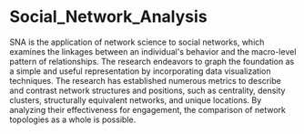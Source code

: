 # Social_Network_Analysis
SNA is the application of network science to social networks, which examines the linkages
between an individual's behavior and the macro-level pattern of relationships. The research
endeavors to graph the foundation as a simple and useful representation by incorporating data
visualization techniques. The research has established numerous metrics to describe and
contrast network structures and positions, such as centrality, density clusters, structurally
equivalent networks, and unique locations. By analyzing their effectiveness for engagement,
the comparison of network topologies as a whole is possible.
